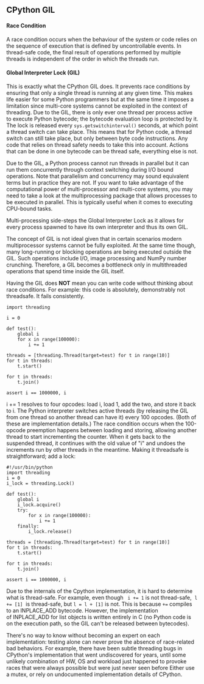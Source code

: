 ## CPython GIL




#### Race Condition
A race condition occurs when the behaviour of the system or code relies on the sequence of execution that is defined by uncontrollable events. In thread-safe code, the final result of operations performed by multiple threads is independent of the order in which the threads run.

#### Global Interpreter Lock (GIL)
This is exactly what the CPython GIL does. It prevents race conditions by ensuring that only a single thread is running at any given time. This makes life easier for some Python programmers but at the same time it imposes a limitation since multi-core systems cannot be exploited in the context of threading.
Due to the GIL, there is only ever one thread per process active to execute Python bytecode; the bytecode evaluation loop is protected by it.
The lock is released every ```sys.getswitchinterval()``` seconds, at which point a thread switch can take place. This means that for Python code, a thread switch can still take place, but only between byte code instructions. Any code that relies on thread safety needs to take this into account. Actions that can be done in one bytecode can be thread safe, everything else is not.


Due to the GIL, a Python process cannot run threads in parallel but it can run them concurrently through context switching during I/O bound operations. Note that parallelism and concurrency may sound equivalent terms but in practice they are not.
If you want to take advantage of the computational power of multi-processor and multi-core systems, you may need to take a look at the multiprocessing package that allows processes to be executed in parallel. This is typically useful when it comes to executing CPU-bound tasks.

Multi-processing side-steps the Global Interpreter Lock as it allows for every process spawned to have its own interpreter and thus its own GIL.

The concept of GIL is not ideal given that in certain scenarios modern multiprocessor systems cannot be fully exploited. At the same time though, many long-running or blocking operations are being executed outside the GIL. Such operations include I/O, image processing and NumPy number crunching. Therefore, a GIL becomes a bottleneck only in multithreaded operations that spend time inside the GIL itself.

Having the GIL does **NOT** mean you can write code without thinking about race conditions.  For example:
this code is absolutely, demonstrably not threadsafe. It fails consistently.

```
import threading

i = 0

def test():
    global i
    for x in range(100000):
        i += 1

threads = [threading.Thread(target=test) for t in range(10)]
for t in threads:
    t.start()

for t in threads:
    t.join()

assert i == 1000000, i
```

i += 1 resolves to four opcodes: load i, load 1, add the two, and store it back to i. The Python interpreter switches active threads (by releasing the GIL from one thread so another thread can have it) every 100 opcodes. (Both of these are implementation details.) The race condition occurs when the 100-opcode preemption happens between loading and storing, allowing another thread to start incrementing the counter. When it gets back to the suspended thread, it continues with the old value of "i" and undoes the increments run by other threads in the meantime.
Making it threadsafe is straightforward; add a lock:

```
#!/usr/bin/python
import threading
i = 0
i_lock = threading.Lock()

def test():
    global i
    i_lock.acquire()
    try:
        for x in range(100000):
            i += 1
    finally:
        i_lock.release()

threads = [threading.Thread(target=test) for t in range(10)]
for t in threads:
    t.start()

for t in threads:
    t.join()

assert i == 1000000, i
```

Due to the internals of the Cpython implementation, it is hard to determine what is thread-safe. For example, even though ``` i += 1``` is not thread-safe,  ```l += [1]```  is thread-safe, but ```l = l + [1]``` is not.
This is because ```+=``` compiles to an INPLACE_ADD bytecode. However, the implementation of INPLACE_ADD for list objects is written entirely in C (no Python code is on the execution path, so the GIL can't be released between bytecodes).

There's no way to know without becoming an expert on each implementation: testing alone can never prove the absence of race-related bad behaviors. For example, there have been subtle threading bugs in CPython's implementation that went undiscovered for years, until some unlikely combination of HW, OS and workload just happened to provoke races that were always possible but were just never seen before
Either use a mutex, or rely on undocumented implementation details of CPython.
